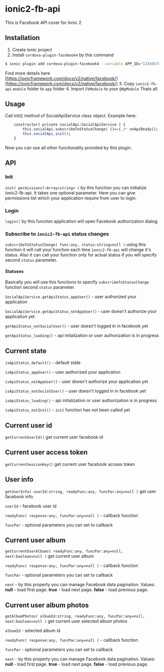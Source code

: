 # ionic2-fb-api
This is Facebook API cover for Ionic 2

## Installation

1. Create Ionic project
2. Install `cordova-plugin-facebook4` by this command 
```bash
$ ionic plugin add cordova-plugin-facebook4 --variable APP_ID="123456789" --variable APP_NAME="myApplication"
```
Find more details here [https://ionicframework.com/docs/v2/native/facebook/](https://ionicframework.com/docs/v2/native/facebook/)
3. Copy `ionic2-fb-api` `module` folder to `app` folder
4. Import `FbModule` to your `@NgModule`
Thats all.


## Usage

Call init() method of SocialApiService class object. Example here:
```bash
    constructor( private socialApi:SocialApiService ) {
        this.socialApi.subscribeToStatusChange( ()=>{ /* onApiReady(); */  }, SocialApiService.getApiStatus_appUser() );
        this.socialApi.init();
    }
```
Now you can use all other functionality provided by this plugin.


## API

### Init

`init( permissions?:Array<string> )` by this function you can initialize ionic2-fb-api. It takes one optional parameter. Here you can give permissions list which your application require from user to login.

### Login

`login()` by this function application will open Facebook authorization dialog.

### Subscribe to `ionic2-fb-api` status changes

`subscribeToStatusChange( func:any, status:string=null )` using this function it will call your function each time `ionic2-fb-api` will change it's status. Also it can call your function only for actual status if you will specify second `status` parameter.

#### Statuses

Basically you will use this functions to specify `subscribeToStatusChange` function second `status` parameter.

`SocialApiService.getApiStatus_appUser()` - user authorized your application

`SocialApiService.getApiStatus_notAppUser()` - user doesn't authorize your application yet

`getApiStatus_notSocialUser()` - user doesn't logged in in facebook yet

`getApiStatus_loading()` - api initalization or user authorization is in progress

## Current state

`isApiStatus_default()` - default state

`isApiStatus_appUser()` - user authorized your application

`isApiStatus_notAppUser()` - user doesn't authorize your application yet

`isApiStatus_notSocialUser()` - user doesn't logged in in facebook yet

`isApiStatus_loading()` - api initalization or user authorization is in progress

`isApiStatus_notInit()` - `init` function has not been called yet

## Current user id

`getCurrentUserId()` get current user facebook id

## Current user access token

`getCurrentSessionKey()` get current user facebook access token

## User info

`getUserInfo( userId:string, readyFunc:any, funcPar:any=null )` get user facebook info.

`userId` - facebook user id

`readyFunc( response:any, funcPar:any=null )` - callback function

`funcPar` - optional parameters you can set to callback

## Current user album

`getCurrentUserAlbums( readyFunc:any, funcPar:any=null, next:boolean=null )` get current user album

`readyFunc( response:any, funcPar:any=null )` - callback function

`funcPar` - optional parameters you can set to callback

`next` - by this property you can manage Facebook data pagination. Values: **null** - load first page. **true** - load next page. **false** - load previous page.

## Current user album photos

`getAlbumPhotos( albumId:string, readyFunc:any, funcPar:any=null, next:boolean=null )` get current user selected album photos

`albumId` - selected album id

`readyFunc( response:any, funcPar:any=null )` - callback function

`funcPar` - optional parameters you can set to callback

`next` - by this property you can manage Facebook data pagination. Values: **null** - load first page. **true** - load next page. **false** - load previous page.
